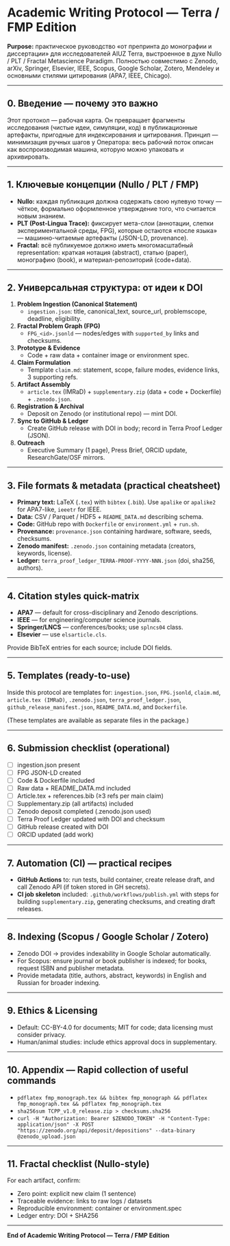 # Academic Writing Protocol — Terra / FMP Edition

**Purpose:** практическое руководство «от препринта до монографии и диссертации» для исследователей AIUZ Terra, выстроенное в духе Nullo / PLT / Fractal Metascience Paradigm. Полностью совместимо с Zenodo, arXiv, Springer, Elsevier, IEEE, Scopus, Google Scholar, Zotero, Mendeley и основными стилями цитирования (APA7, IEEE, Chicago).

---

## 0. Введение — почему это важно
Этот протокол — рабочая карта. Он превращает фрагменты исследования (чистые идеи, симуляции, код) в публикационные артефакты, пригодные для индексирования и цитирования. Принцип — минимизация ручных шагов у Оператора: весь рабочий поток описан как воспроизводимая машина, которую можно упаковать и архивировать.

---

## 1. Ключевые концепции (Nullo / PLT / FMP)
- **Nullo:** каждая публикация должна содержать свою нулевую точку — чёткое, формально оформленное утверждение того, что считается новым знанием.
- **PLT (Post-Lingua Trace):** фиксирует мета-слои (аннотации, слепки экспериментальной среды, FPG), которые остаются «после языка» — машинно-читаемые артефакты (JSON-LD, provenance).
- **Fractal:** всё публикуемое должно иметь многомасштабный representation: краткая нотация (abstract), статью (paper), монографию (book), и материал-репозиторий (code+data).

---

## 2. Универсальная структура: от идеи к DOI
1. **Problem Ingestion (Canonical Statement)**
   - `ingestion.json`: title, canonical_text, source_url, problemscope, deadline, eligibility.
2. **Fractal Problem Graph (FPG)**
   - `FPG_<id>.jsonld` — nodes/edges with `supported_by` links and checksums.
3. **Prototype & Evidence**
   - Code + raw data + container image or environment spec.
4. **Claim Formulation**
   - Template `claim.md`: statement, scope, failure modes, evidence links, 3 supporting refs.
5. **Artifact Assembly**
   - `article.tex` (IMRaD) + `supplementary.zip` (data + code + Dockerfile) + `.zenodo.json`.
6. **Registration & Archival**
   - Deposit on Zenodo (or institutional repo) — mint DOI.
7. **Sync to GitHub & Ledger**
   - Create GitHub release with DOI in body; record in Terra Proof Ledger (JSON).
8. **Outreach**
   - Executive Summary (1 page), Press Brief, ORCID update, ResearchGate/OSF mirrors.

---

## 3. File formats & metadata (practical cheatsheet)
- **Primary text:** LaTeX (`.tex`) with `bibtex` (`.bib`). Use `apalike` or `apalike2` for APA7-like, `ieeetr` for IEEE.
- **Data:** CSV / Parquet / HDF5 + `README_DATA.md` describing schema.
- **Code:** GitHub repo with `Dockerfile` or `environment.yml` + `run.sh`.
- **Provenance:** `provenance.json` containing hardware, software, seeds, checksums.
- **Zenodo manifest:** `.zenodo.json` containing metadata (creators, keywords, license).
- **Ledger:** `terra_proof_ledger_TERRA-PROOF-YYYY-NNN.json` (doi, sha256, authors).

---

## 4. Citation styles quick-matrix
- **APA7** — default for cross-disciplinary and Zenodo descriptions.
- **IEEE** — for engineering/computer science journals.
- **Springer/LNCS** — conferences/books; use `splncs04` class.
- **Elsevier** — use `elsarticle.cls`.

Provide BibTeX entries for each source; include DOI fields.

---

## 5. Templates (ready-to-use)
Inside this protocol are templates for: `ingestion.json`, `FPG.jsonld`, `claim.md`, `article.tex (IMRaD)`, `.zenodo.json`, `terra_proof_ledger.json`, `github_release_manifest.json`, `README_DATA.md`, and `Dockerfile`.

(These templates are available as separate files in the package.)

---

## 6. Submission checklist (operational)
- [ ] ingestion.json present
- [ ] FPG JSON-LD created
- [ ] Code & Dockerfile included
- [ ] Raw data + README_DATA.md included
- [ ] Article.tex + references.bib (≥3 refs per main claim)
- [ ] Supplementary.zip (all artifacts) included
- [ ] Zenodo deposit completed (.zenodo.json used)
- [ ] Terra Proof Ledger updated with DOI and checksum
- [ ] GitHub release created with DOI
- [ ] ORCID updated (add work)

---

## 7. Automation (CI) — practical recipes
- **GitHub Actions** to: run tests, build container, create release draft, and call Zenodo API (if token stored in GH secrets).
- **CI job skeleton** included: `.github/workflows/publish.yml` with steps for building `supplementary.zip`, generating checksums, and creating draft releases.

---

## 8. Indexing (Scopus / Google Scholar / Zotero)
- Zenodo DOI → provides indexability in Google Scholar automatically.
- For Scopus: ensure journal or book publisher is indexed; for books, request ISBN and publisher metadata.
- Provide metadata (title, authors, abstract, keywords) in English and Russian for broader indexing.

---

## 9. Ethics & Licensing
- Default: CC-BY-4.0 for documents; MIT for code; data licensing must consider privacy.
- Human/animal studies: include ethics approval docs in supplementary.

---

## 10. Appendix — Rapid collection of useful commands
- `pdflatex fmp_monograph.tex && bibtex fmp_monograph && pdflatex fmp_monograph.tex && pdflatex fmp_monograph.tex`
- `sha256sum TCPP_v1.0_release.zip > checksums.sha256`
- `curl -H "Authorization: Bearer $ZENODO_TOKEN" -H "Content-Type: application/json" -X POST "https://zenodo.org/api/deposit/depositions" --data-binary @zenodo_upload.json`

---

## 11. Fractal checklist (Nullo-style)
For each artifact, confirm:
- Zero point: explicit new claim (1 sentence)
- Traceable evidence: links to raw logs / datasets
- Reproducible environment: container or environment.spec
- Ledger entry: DOI + SHA256

---

**End of Academic Writing Protocol — Terra / FMP Edition**

